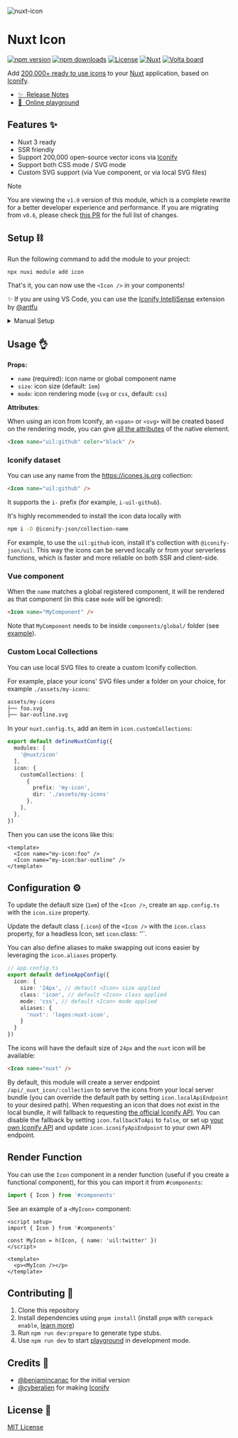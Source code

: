 ![nuxt-icon](https://github.com/nuxt-modules/icon/assets/904724/ae673805-06ad-4c05-820e-a8445c7224ce)

# Nuxt Icon

[![npm version][npm-version-src]][npm-version-href]
[![npm downloads][npm-downloads-src]][npm-downloads-href]
[![License][license-src]][license-href]
[![Nuxt][nuxt-src]][nuxt-href]
<a href="https://volta.net/nuxt-modules/icon?utm_source=nuxt_icon_readme"><img src="https://user-images.githubusercontent.com/904724/209143798-32345f6c-3cf8-4e06-9659-f4ace4a6acde.svg" alt="Volta board"></a>

Add [200,000+ ready to use icons](https://icones.js.org) to your [Nuxt](https://nuxt.com) application, based on [Iconify](https://iconify.design).

- [✨ &nbsp;Release Notes](https://github.com/nuxt-modules/icon/releases)
- [🏀 &nbsp;Online playground](https://stackblitz.com/edit/nuxt-icon-playground?file=app.vue)

## Features ✨

- Nuxt 3 ready
- SSR friendly
- Support 200,000 open-source vector icons via [Iconify](https://iconify.design)
- Support both CSS mode / SVG mode
- Custom SVG support (via Vue component, or via local SVG files)

> [!NOTE]
> You are viewing the `v1.0` version of this module, which is a complete rewrite for a better developer experience and performance. If you are migrating from `v0.6`, please check [this PR](https://github.com/nuxt-modules/icon/pull/154) for the full list of changes.

## Setup ⛓️

Run the following command to add the module to your project:

```bash
npx nuxi module add icon
```

That's it, you can now use the `<Icon />` in your components!

✨ If you are using VS Code, you can use the [Iconify IntelliSense](https://marketplace.visualstudio.com/items?itemName=antfu.iconify) extension by [@antfu](https://github.com/antfu)


<details>
<summary>Manual Setup</summary>

You can install the module manually with:

```bash
npm i -D @nuxt/icon
```

Update your `nuxt.config.ts`

```ts
export default defineNuxtConfig({
  modules: [
    '@nuxt/icon'
  ]
})
```

If you have the legacy module `nuxt-icon` installed, you might want to remove it from the `modules` list.

</details>

## Usage 👌

**Props:**
- `name` (required): icon name or global component name
- `size`: icon size (default: `1em`)
- `mode`: icon rendering mode (`svg` or `css`, default: `css`)

**Attributes**:

When using an icon from Iconify, an `<span>` or `<svg>` will be created based on the rendering mode, you can give [all the attributes](https://developer.mozilla.org/en-US/docs/Web/SVG/Attribute) of the native element.

```html
<Icon name="uil:github" color="black" />
```

### Iconify dataset

You can use any name from the https://icones.js.org collection:

```html
<Icon name="uil:github" />
```

It supports the `i-` prefix (for example, `i-uil-github`).

It's highly recommended to install the icon data locally with 

```bash
npm i -D @iconify-json/collection-name
```

For example, to use the `uil:github` icon, install it's collection with `@iconify-json/uil`. This way the icons can be served locally or from your serverless functions, which is faster and more reliable on both SSR and client-side.

### Vue component

When the `name` matches a global registered component, it will be rendered as that component (in this case `mode` will be ignored):

```html
<Icon name="MyComponent" />
```

Note that `MyComponent` needs to be inside `components/global/` folder (see [example](https://github.com/nuxt-modules/icon/blob/main/playground/components/global/NuxtLogo.vue)).

### Custom Local Collections

You can use local SVG files to create a custom Iconify collection.

For example, place your icons' SVG files under a folder on your choice, for example `./assets/my-icons`:

```bash
assets/my-icons
├── foo.svg
├── bar-outline.svg
```

In your `nuxt.config.ts`, add an item in `icon.customCollections`:

```ts
export default defineNuxtConfig({
  modules: [
    '@nuxt/icon'
  ],
  icon: {
    customCollections: [
      {
        prefix: 'my-icon',
        dir: './assets/my-icons'
      },
    ],
  },
})
```

Then you can use the icons like this:

```vue
<template>
  <Icon name="my-icon:foo" />
  <Icon name="my-icon:bar-outline" />
</template>
```

## Configuration ⚙️

To update the default size (`1em`) of the `<Icon />`, create an `app.config.ts` with the `icon.size` property.

Update the default class (`.icon`) of the `<Icon />` with the `icon.class` property, for a headless Icon, set `icon`.class: ''`.

You can also define aliases to make swapping out icons easier by leveraging the `icon.aliases` property.

```ts
// app.config.ts
export default defineAppConfig({
  icon: {
    size: '24px', // default <Icon> size applied
    class: 'icon', // default <Icon> class applied
    mode: 'css', // default <Icon> mode applied
    aliases: {
      'nuxt': 'logos:nuxt-icon',
    }
  }
})
```

The icons will have the default size of `24px` and the `nuxt` icon will be available:

```html
<Icon name="nuxt" />
```

By default, this module will create a server endpoint `/api/_nuxt_icon/:collection` to serve the icons from your local server bundle (you can override the default path by setting `icon.localApiEndpoint` to your desired path). When requesting an icon that does not exist in the local bundle, it will fallback to requesting [the official Iconify API](https://api.iconify.design). You can disable the fallback by setting `icon.fallbackToApi` to `false`, or set up [your own Iconify API](https://iconify.design/docs/api/hosting.html) and update `icon.iconifyApiEndpoint` to your own API endpoint.

## Render Function

You can use the `Icon` component in a render function (useful if you create a functional component), for this you can import it from `#components`:

```ts
import { Icon } from '#components'
```

See an example of a `<MyIcon>` component:

```vue
<script setup>
import { Icon } from '#components'

const MyIcon = h(Icon, { name: 'uil:twitter' })
</script>

<template>
  <p><MyIcon /></p>
</template>
```

## Contributing 🙏

1. Clone this repository
2. Install dependencies using `pnpm install` (install `pnpm` with `corepack enable`, [learn more](https://pnpm.io/installation#using-corepack))
3. Run `npm run dev:prepare` to generate type stubs.
4. Use `npm run dev` to start [playground](https://github.com/nuxt-modules/icon/tree/main/playground) in development mode.

## Credits 💌

- [@benjamincanac](https://github.com/benjamincanac) for the initial version
- [@cyberalien](https://github.com/cyberalien) for making [Iconify](https://github.com/iconify/iconify)

## License 📎

[MIT License](https://github.com/nuxt-modules/icon/blob/main/LICENSE)

<!-- Badges -->
[npm-version-src]: https://img.shields.io/npm/v/@nuxt/icon/latest.svg?style=flat&colorA=18181B&colorB=28CF8D
[npm-version-href]: https://npmjs.com/package/@nuxt/icon

[npm-downloads-src]: https://img.shields.io/npm/dm/@nuxt/icon.svg?style=flat&colorA=18181B&colorB=28CF8D
[npm-downloads-href]: https://npmjs.com/package/@nuxt/icon

[license-src]: https://img.shields.io/github/license/nuxt-modules/icon.svg?style=flat&colorA=18181B&colorB=28CF8D
[license-href]: https://github.com/nuxt-modules/icon/blob/main/LICENSE

[nuxt-src]: https://img.shields.io/badge/Nuxt-18181B?logo=nuxt.js
[nuxt-href]: https://nuxt.com
